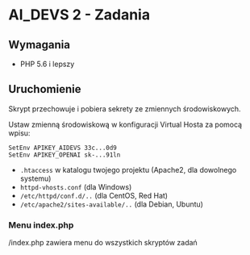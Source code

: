 # AI_DEVS 2 - Zadania

## Wymagania
- PHP 5.6 i lepszy

## Uruchomienie
Skrypt przechowuje i pobiera sekrety ze zmiennych środowiskowych.

Ustaw zmienną środowiskową w konfiguracji Virtual Hosta za pomocą wpisu:
```
SetEnv APIKEY_AIDEVS 33c...0d9
SetEnv APIKEY_OPENAI sk-...91ln
```
- `.htaccess` w katalogu twojego projektu (Apache2, dla dowolnego systemu)
- `httpd-vhosts.conf` (dla Windows)
- `/etc/httpd/conf.d/..` (dla CentOS, Red Hat)
- `/etc/apache2/sites-available/..` (dla Debian, Ubuntu)

### Menu index.php
/index.php zawiera menu do wszystkich skryptów zadań